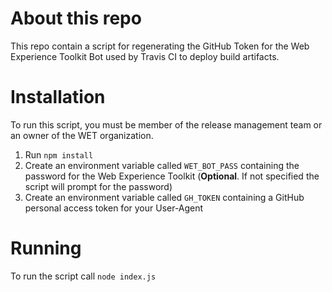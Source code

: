 # About this repo

This repo contain a script for regenerating the GitHub Token for the Web Experience Toolkit Bot used by Travis CI to deploy build artifacts.

# Installation

To run this script, you must be member of the release management team or an owner of the WET organization.

1. Run `npm install`
2. Create an environment variable called `WET_BOT_PASS` containing the password for the Web Experience Toolkit (**Optional**. If not specified the script will prompt for the password)
3. Create an environment variable called `GH_TOKEN` containing a GitHub personal access token for your User-Agent

# Running

To run the script call `node index.js`
